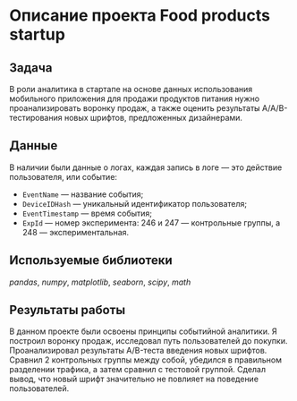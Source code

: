 # Описание проекта Food products startup

## Задача

В роли аналитика в стартапе на основе данных использования мобильного приложения для продажи продуктов питания нужно проанализировать воронку продаж, а также оценить результаты A/A/B-тестирования новых шрифтов, предложенных дизайнерами.

## Данные

В наличии были данные о логах, каждая запись в логе — это действие пользователя, или событие:

- `EventName` — название события;
- `DeviceIDHash` — уникальный идентификатор пользователя;
- `EventTimestamp` — время события;
- `ExpId` — номер эксперимента: 246 и 247 — контрольные группы, а 248 — экспериментальная.


## Используемые библиотеки
*pandas*, *numpy*, *matplotlib*, *seaborn*, *scipy*, *math*

## Результаты работы

В данном проекте были освоены принципы событийной аналитики. Я построил воронку продаж, исследовал путь пользователей до покупки. Проанализировал результаты A/B-теста введения новых шрифтов. Сравнил 2 контрольных группы между собой, убедился в правильном разделении трафика, а затем сравнил с тестовой группой. Сделал вывод, что новый шрифт значительно не повлияет на поведение пользователей.
